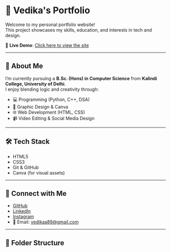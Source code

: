# 🌟 Vedika's Portfolio

Welcome to my personal portfolio website!  
This project showcases my skills, education, and interests in tech and design.

🔗 **Live Demo**: [Click here to view the site](https://vedika-2006.github.io/vedika-portfolio/)

---

## 📌 About Me

I’m currently pursuing a **B.Sc. (Hons) in Computer Science** from **Kalindi College, University of Delhi**.  
I enjoy blending logic and creativity through:

- 💻 Programming (Python, C++, DSA)
- 🎨 Graphic Design & Canva
- 🌐 Web Development (HTML, CSS)
- 📹 Video Editing & Social Media Design

---

## 🛠️ Tech Stack

- HTML5  
- CSS3  
- Git & GitHub  
- Canva (for visual assets)

---

## 🤝 Connect with Me

- [GitHub](https://github.com/Vedika-2006)
- [LinkedIn](https://www.linkedin.com/in/vedika-tech-explorer-27254531b/)
- [Instagram](https://www.instagram.com/mystic.vedii?igsh=d3FqZ3Y2OHVmMng5)
- 📧 Email: vedikaa89@gmail.com

---

## 📂 Folder Structure

